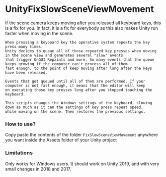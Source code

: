 # UnityFixSlowSceneViewMovement
If the scene camera keeps moving after you released all keyboard keys, this is a fix for you. In fact, it is a fix for everybody as this also makes Unity run faster when moving in the scene.

```
When pressing a keyboard key the operative system repeats the key press many times.
Unity decides to queue all of those repeated key presses when moving in the scene view and generates several "slow" events
that trigger OnGUI Repaints and more. So many events that the queue keeps growing if the computer can't process all of them
fast enough, to the point of keep moving after long after the keys have been released.

Events that get queued until all of them are performed. If your computer is not fast enough, it means that the editor will keep
on executing those key presses long after you stopped touching the keyboard.

This scripts changes the Windows settings of the keyboard, slowing down as much as it can the settings of key press repeat speed,
while moving on the scene. Then restores the previous settings.
```

### How to use?
Copy paste the contents of the folder `FixSlowSceneViewMovement` anywhere you want inside the Assets folder of your Unity project

### Limitations
Only works for Windows users. It should work on Unity 2019, and with very small changes in 2018 and 2017.

